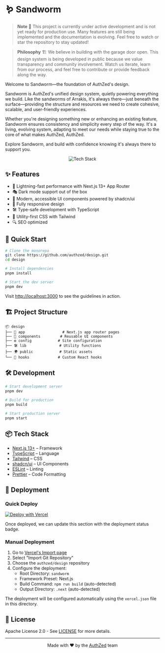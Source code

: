 # 🪱 Sandworm

> **Note**
> 🚧 This project is currently under active development and is not yet ready for production use.
> Many features are still being implemented and the documentation is evolving.
> Feel free to watch or star the repository to stay updated!

> **Philosophy**
> 🏗️ We believe in building with the garage door open. This design system is being developed in public
> because we value transparency and community involvement. Watch us iterate, learn from our process,
> and feel free to contribute or provide feedback along the way.

Welcome to Sandworm—the foundation of AuthZed's design.

Sandworm is AuthZed's unified design system, quietly powering everything we build. Like the sandworms of Arrakis, it's always there—just beneath the surface—providing the structure and resources we need to create cohesive, scalable, and user-friendly experiences.

Whether you're designing something new or enhancing an existing feature, Sandworm ensures consistency and simplicity every step of the way. It's a living, evolving system, adapting to meet our needs while staying true to the core of what makes AuthZed, AuthZed.

Explore Sandworm, and build with confidence knowing it's always there to support you.

<div align="center">

![Tech Stack](https://skillicons.dev/icons?i=ts,next,tailwind)

</div>

## ✨ Features

- 🚀 Lightning-fast performance with Next.js 13+ App Router
- 🎭 Dark mode support out of the box
- 🧩 Modern, accessible UI components powered by shadcn/ui
- 📱 Fully responsive design
- 🛠 Type-safe development with TypeScript
- 🎯 Utility-first CSS with Tailwind
- 🔍 SEO optimized

## 🚀 Quick Start

```bash
# Clone the monorepo
git clone https://github.com/authzed/design.git
cd design

# Install dependencies
pnpm install

# Start the dev server
pnpm dev
```

Visit [http://localhost:3000](http://localhost:3000) to see the guidelines in action.

## 🏗 Project Structure

```
📦 design
├── 🚪 app                 # Next.js app router pages
├── 🧩 components         # Reusable UI components
├── ⚙️ config            # Site configuration
├── 🛠 lib               # Utility functions
├── 🌍 public            # Static assets
└── 🎣 hooks             # Custom React hooks
```

## 🛠 Development

```bash
# Start development server
pnpm dev

# Build for production
pnpm build

# Start production server
pnpm start
```

## 📦 Tech Stack

- [Next.js 13+](https://nextjs.org/) – Framework
- [TypeScript](https://www.typescriptlang.org/) – Language
- [Tailwind](https://tailwindcss.com/) – CSS
- [shadcn/ui](https://ui.shadcn.com/) – UI Components
- [ESLint](https://eslint.org/) – Linting
- [Prettier](https://prettier.io/) – Code Formatting

## 🚀 Deployment

### Quick Deploy

[![Deploy with Vercel](https://vercel.com/button)](https://vercel.com/import/git?s=https%3A%2F%2Fgithub.com%2Fauthzed%2Fdesign&hasTrialAvailable=1&showOptionalTeamCreation=false&project-name=sandworm-design&framework=nextjs&totalProjects=1&remainingProjects=1&root-directory=sandworm)

Once deployed, we can update this section with the deployment status badge.

### Manual Deployment

1. Go to [Vercel's Import page](https://vercel.com/import)
2. Select "Import Git Repository"
3. Choose the `authzed/design` repository
4. Configure the deployment:
   - Root Directory: `sandworm`
   - Framework Preset: Next.js
   - Build Command: `npm run build` (auto-detected)
   - Output Directory: `.next` (auto-detected)

The deployment will be configured automatically using the `vercel.json` file in this directory.

## 📝 License

Apache License 2.0 - See [LICENSE](https://github.com/authzed/design/blob/main/LICENSE) for more details.

---

<div align="center">

Made with ❤️ by the [AuthZed](https://authzed.com) team

</div>
